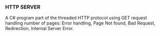 ### HTTP SERVER

  A C# program part of the threaded HTTP protocol using GET request handling number of pages: Error handling, Page Not found, Bad Request, Redirection, Internal Server Error.
